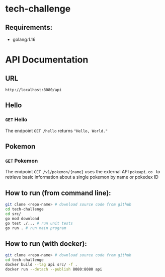 # tech-challenge

## Requirements:
* golang:1.16


# API Documentation

## URL

`http://localhost:8080/api`

## Hello

### `GET` Hello

The endpoint `GET /hello` returns `"Hello, World."`

## Pokemon

### `GET` Pokemon

The endpoint `GET /v1/pokemon/{name}` uses the external API `pokeapi.co ` to retrieve basic information about a single pokemon by name or pokedex ID


## How to run (from command line):
```bash
git clone <repo-name> # download source code from github
cd tech-challenge
cd src/
go mod download
go test ./... # run unit tests
go run . # run main program
```

## How to run (with docker):
```bash
git clone <repo-name> # download source code from github
cd tech-challenge
docker build --tag api src/ -f .
docker run --detach --publish 8080:8080 api
```

